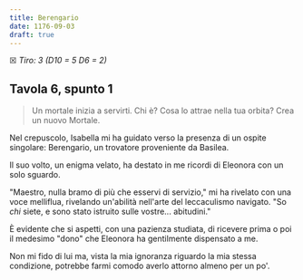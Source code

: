 ```yaml
---
title: Berengario
date: 1176-09-03
draft: true
---
```


☒ _Tiro: 3 (D10 = 5 D6 = 2)_

## Tavola 6, spunto 1

> Un mortale inizia a servirti. Chi è? Cosa lo attrae nella tua orbita? Crea un nuovo Mortale.

Nel crepuscolo, Isabella mi ha guidato verso la presenza di un ospite singolare: Berengario, un trovatore proveniente da Basilea.

Il suo volto, un enigma velato, ha destato in me ricordi di Eleonora con un solo sguardo.

"Maestro, nulla bramo di più che esservi di servizio," mi ha rivelato con una voce melliflua, rivelando un'abilità nell'arte del leccaculismo navigato. "So _chi_ siete, e sono stato istruito sulle vostre... abitudini."

È evidente che si aspetti, con una pazienza studiata, di ricevere prima o poi il medesimo "dono" che Eleonora ha gentilmente dispensato a me.

Non mi fido di lui ma, vista la mia ignoranza riguardo la mia stessa condizione, potrebbe farmi comodo averlo attorno almeno per un po'.

